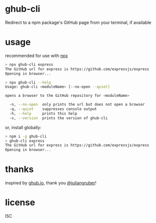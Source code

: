 # ghub-cli
Redirect to a npm package's GitHub page from your terminal, if available

# usage
recommended for use with [npx](https://github.com/zkat/npx)

```sh
> npx ghub-cli express
The GitHub url for express is https://github.com/expressjs/express
Opening in browser...

> npx ghub-cli --help
Usage: ghub-cli <moduleName> [--no-open --quiet]

opens a browser to the GitHub repository for <moduleName>

  -n, --no-open  only prints the url but does not open a browser
  -q, --quiet    suppresses console output
  -h, --help     prints this help
  -v, --version  prints the version of ghub-cli
```

or, install globally:
```sh
> npm i -g ghub-cli
> ghub-cli express
The GitHub url for express is https://github.com/expressjs/express
Opening in browser...
```

# thanks
inspired by [ghub.io](https://www.npmjs.com/package/ghub), thank you [@juliangruber](https://github.com/juliangruber)!

# license
ISC
